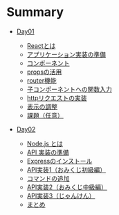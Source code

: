 # Summary

- [Day01](./day01/readme.md)

  - [Reactとは](./day01/about-react.md)
  - [アプリケーション実装の準備](./day01/construct-app.md)
  - [コンポーネント](./day01/use-component.md)
  - [propsの活用](./day01/use-props.md)
  - [router機能](./day01/use-router.md)
  - [子コンポーネントへの関数入力](./day01/props-function.md)
  - [httpリクエストの実装](./day01/http-request.md)
  - [表示の調整](./day01/ui.md)
  - [課題（任意）](./day01/work.md)

- [Day02](./day02/readme.md)

  - [Node.js とは](./day02/about-nodejs.md)
  - [API 実装の準備](./day02/prepare-api.md)
  - [Expressのインストール](./day02/install-express.md)
  - [API実装1（おみくじ初級編）](./day02/omikuji-api01.md)
  - [コマンドの追加](./day02/add-command.md)
  - [API実装2（おみくじ中級編）](./day02/omikuji-api02.md)
  - [API実装3（じゃんけん）](./day02/janken-api.md)
  - [まとめ](./day02/summary.md)

<!-- - [Day03](./day03/readme.md)

  - [データの永続化について](./day03/about-perpetuation.md)
  - [Firestore の準備](./day03/setup-firestore.md)
  - [ファイル作成と動作確認](./day03/setup-files.md)
  - [Create の処理](./day03/crud-create.md)
  - [Read の処理（全件）](./day03/crud-read-all.md)
  - [Read の処理（1件）](./day03/crud-read-one.md)
  - [Update の処理](./day03/crud-update.md)
  - [Delete の処理](./day03/crud-delete.md)
  - [まとめ](./day03/summary.md) -->

<!-- - [Day04](./day04/readme.md) -->

